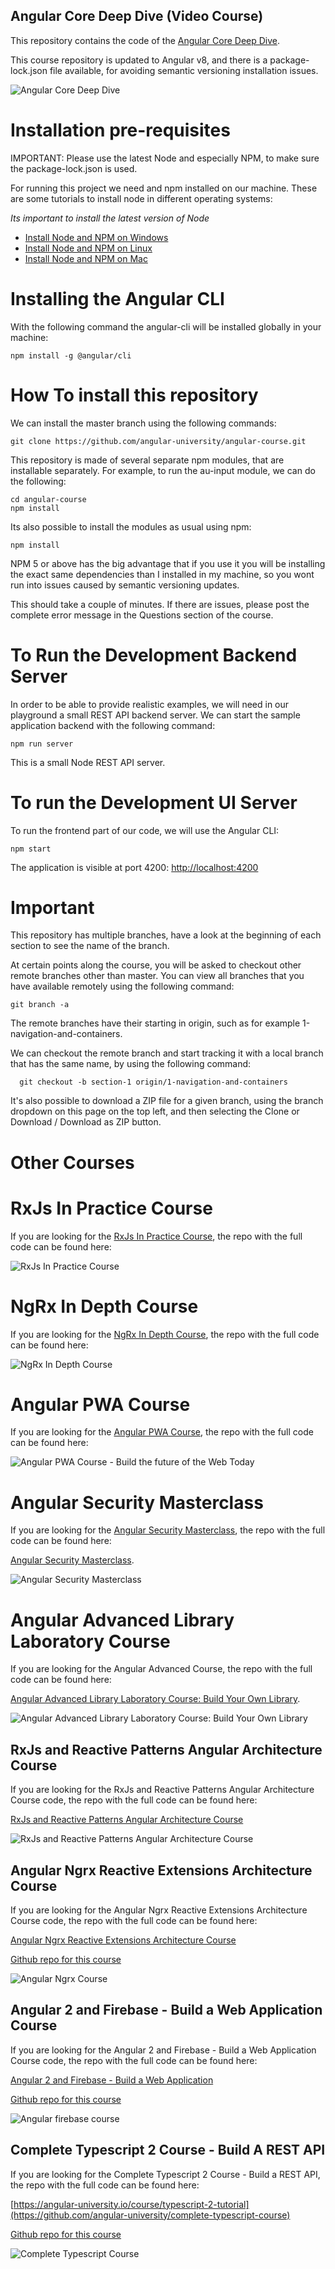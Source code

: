 
##  Angular Core Deep Dive (Video Course)

This repository contains the code of the [Angular Core Deep Dive](https://angular-university.io/course/angular-course).

This course repository is updated to Angular v8, and there is a  package-lock.json file available, for avoiding semantic versioning installation issues.

![Angular Core Deep Dive](https://s3-us-west-1.amazonaws.com/angular-university/course-images/angular-core-in-depth-small.png)


# Installation pre-requisites

IMPORTANT: Please use the latest Node and especially NPM, to make sure the package-lock.json is used.

For running this project we need and npm installed on our machine. These are some tutorials to install node in different operating systems:

*Its important to install the latest version of Node*

- [Install Node and NPM on Windows](https://www.youtube.com/watch?v=8ODS6RM6x7g)
- [Install Node and NPM on Linux](https://www.youtube.com/watch?v=yUdHk-Dk_BY)
- [Install Node and NPM on Mac](https://www.youtube.com/watch?v=Imj8PgG3bZU)


# Installing the Angular CLI

With the following command the angular-cli will be installed globally in your machine:

    npm install -g @angular/cli


# How To install this repository

We can install the master branch using the following commands:

    git clone https://github.com/angular-university/angular-course.git

This repository is made of several separate npm modules, that are installable separately. For example, to run the au-input module, we can do the following:

    cd angular-course
    npm install

Its also possible to install the modules as usual using npm:

    npm install

NPM 5 or above has the big advantage that if you use it you will be installing the exact same dependencies than I installed in my machine, so you wont run into issues caused by semantic versioning updates.

This should take a couple of minutes. If there are issues, please post the complete error message in the Questions section of the course.

# To Run the Development Backend Server

In order to be able to provide realistic examples, we will need in our playground a small REST API backend server. We can start the sample application backend with the following command:

    npm run server

This is a small Node REST API server.

# To run the Development UI Server

To run the frontend part of our code, we will use the Angular CLI:

    npm start

The application is visible at port 4200: [http://localhost:4200](http://localhost:4200)



# Important

This repository has multiple branches, have a look at the beginning of each section to see the name of the branch.

At certain points along the course, you will be asked to checkout other remote branches other than master. You can view all branches that you have available remotely using the following command:

    git branch -a

  The remote branches have their starting in origin, such as for example 1-navigation-and-containers.

We can checkout the remote branch and start tracking it with a local branch that has the same name, by using the following command:

      git checkout -b section-1 origin/1-navigation-and-containers

It's also possible to download a ZIP file for a given branch,  using the branch dropdown on this page on the top left, and then selecting the Clone or Download / Download as ZIP button.

# Other Courses

# RxJs In Practice Course

If you are looking for the [RxJs In Practice Course](https://angular-university.io/course/rxjs-course), the repo with the full code can be found here:

![RxJs In Practice Course](https://s3-us-west-1.amazonaws.com/angular-university/course-images/rxjs-in-practice-course.png)


# NgRx In Depth Course

If you are looking for the [NgRx In Depth Course](https://angular-university.io/course/angular-ngrx-course), the repo with the full code can be found here:

![NgRx In Depth Course](https://s3-us-west-1.amazonaws.com/angular-university/course-images/angular-ngrx-course.png)



# Angular PWA Course

If you are looking for the [Angular PWA Course](https://angular-university.io/course/angular-pwa-course), the repo with the full code can be found here:

![Angular PWA Course - Build the future of the Web Today](https://s3-us-west-1.amazonaws.com/angular-university/course-images/angular-pwa-course.png)

# Angular Security Masterclass

If you are looking for the [Angular Security Masterclass](https://angular-university.io/course/angular-security-course), the repo with the full code can be found here:

[Angular Security Masterclass](https://github.com/angular-university/angular-security-course).

![Angular Security Masterclass](https://s3-us-west-1.amazonaws.com/angular-university/course-images/security-cover-small-v2.png)

# Angular Advanced Library Laboratory Course

If you are looking for the Angular Advanced Course, the repo with the full code can be found here:

[Angular Advanced Library Laboratory Course: Build Your Own Library](https://angular-university.io/course/angular-advanced-course).

![Angular Advanced Library Laboratory Course: Build Your Own Library](https://angular-academy.s3.amazonaws.com/thumbnails/advanced_angular-small-v3.png)


## RxJs and Reactive Patterns Angular Architecture Course

If you are looking for the RxJs and Reactive Patterns Angular Architecture Course code, the repo with the full code can be found here:

[RxJs and Reactive Patterns Angular Architecture Course](https://angular-university.io/course/reactive-angular-architecture-course)

![RxJs and Reactive Patterns Angular Architecture Course](https://s3-us-west-1.amazonaws.com/angular-academy/blog/images/rxjs-reactive-patterns-small.png)



## Angular Ngrx Reactive Extensions Architecture Course

If you are looking for the Angular Ngrx Reactive Extensions Architecture Course code, the repo with the full code can be found here:

[Angular Ngrx Reactive Extensions Architecture Course](https://angular-university.io/course/angular2-ngrx)

[Github repo for this course](https://github.com/angular-university/ngrx-course)

![Angular Ngrx Course](https://angular-academy.s3.amazonaws.com/thumbnails/ngrx-angular.png)



## Angular 2 and Firebase - Build a Web Application Course

If you are looking for the Angular 2 and Firebase - Build a Web Application Course code, the repo with the full code can be found here:

[Angular 2 and Firebase - Build a Web Application](https://angular-university.io/course/build-an-application-with-angular2)

[Github repo for this course](https://github.com/angular-university/angular-firebase-app)

![Angular firebase course](https://angular-academy.s3.amazonaws.com/thumbnails/angular_app-firebase-small.jpg)


## Complete Typescript 2 Course - Build A REST API

If you are looking for the Complete Typescript 2 Course - Build a REST API, the repo with the full code can be found here:

[https://angular-university.io/course/typescript-2-tutorial](https://github.com/angular-university/complete-typescript-course)

[Github repo for this course](https://github.com/angular-university/complete-typescript-course)

![Complete Typescript Course](https://angular-academy.s3.amazonaws.com/thumbnails/typescript-2-small.png)

